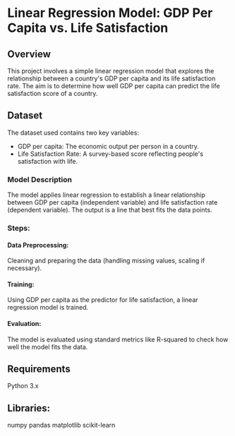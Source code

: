 # Linear Regression Model: GDP Per Capita vs. Life Satisfaction
## Overview
This project involves a simple linear regression model that explores the relationship between a country's GDP per capita and its life satisfaction rate. The aim is to determine how well GDP per capita can predict the life satisfaction score of a country.

## Dataset
The dataset used contains two key variables:

- GDP per capita: The economic output per person in a country.
- Life Satisfaction Rate: A survey-based score reflecting people's satisfaction with life.
### Model Description
The model applies linear regression to establish a linear relationship between GDP per capita (independent variable) and life satisfaction rate (dependent variable). The output is a line that best fits the data points.

### Steps:
#### Data Preprocessing:
Cleaning and preparing the data (handling missing values, scaling if necessary).
#### Training:
Using GDP per capita as the predictor for life satisfaction, a linear regression model is trained.
#### Evaluation:
The model is evaluated using standard metrics like R-squared to check how well the model fits the data.
## Requirements
Python 3.x
## Libraries:
numpy
pandas
matplotlib
scikit-learn
